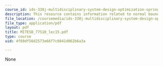 ```yaml
---
course_id: ids-338j-multidisciplinary-system-design-optimization-spring-2010
description: This resource contains information related to normal boundary intersection.
file_location: /coursemedia/ids-338j-multidisciplinary-system-design-optimization-spring-2010/4f69df56d2573e66f7c0841d062b6a3a_MITESD_77S10_lec15.pdf
file_type: application/pdf
layout: pdf
title: MITESD_77S10_lec15.pdf
type: course
uid: 4f69df56d2573e66f7c0841d062b6a3a

---
```

None